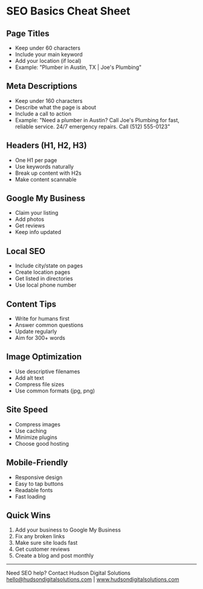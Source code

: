 # SEO Basics Cheat Sheet

## Page Titles
- Keep under 60 characters
- Include your main keyword
- Add your location (if local)
- Example: "Plumber in Austin, TX | Joe's Plumbing"

## Meta Descriptions
- Keep under 160 characters
- Describe what the page is about
- Include a call to action
- Example: "Need a plumber in Austin? Call Joe's Plumbing for fast, reliable service. 24/7 emergency repairs. Call (512) 555-0123"

## Headers (H1, H2, H3)
- One H1 per page
- Use keywords naturally
- Break up content with H2s
- Make content scannable

## Google My Business
- Claim your listing
- Add photos
- Get reviews
- Keep info updated

## Local SEO
- Include city/state on pages
- Create location pages
- Get listed in directories
- Use local phone number

## Content Tips
- Write for humans first
- Answer common questions
- Update regularly
- Aim for 300+ words

## Image Optimization
- Use descriptive filenames
- Add alt text
- Compress file sizes
- Use common formats (jpg, png)

## Site Speed
- Compress images
- Use caching
- Minimize plugins
- Choose good hosting

## Mobile-Friendly
- Responsive design
- Easy to tap buttons
- Readable fonts
- Fast loading

## Quick Wins
1. Add your business to Google My Business
2. Fix any broken links
3. Make sure site loads fast
4. Get customer reviews
5. Create a blog and post monthly

---
Need SEO help? Contact Hudson Digital Solutions
hello@hudsondigitalsolutions.com | www.hudsondigitalsolutions.com